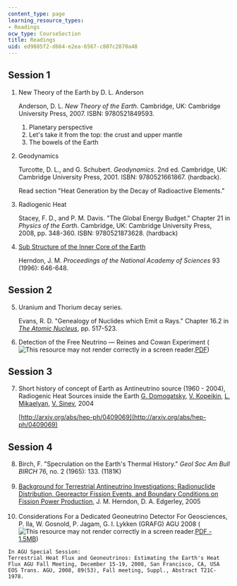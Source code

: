 ```yaml
---
content_type: page
learning_resource_types:
- Readings
ocw_type: CourseSection
title: Readings
uid: ed9885f2-d664-e2ea-6567-c807c2870a48
---
```


Session 1
---------

1.  New Theory of the Earth by D. L. Anderson
    
    Anderson, D. L. _New Theory of the Earth_. Cambridge, UK: Cambridge University Press, 2007. ISBN: 9780521849593.
    
    1.  Planetary perspective
    2.  Let's take it from the top: the crust and upper mantle
    3.  The bowels of the Earth
2.  Geodynamics
    
    Turcotte, D. L., and G. Schubert. _Geodynamics_. 2nd ed. Cambridge, UK: Cambridge University Press, 2001. ISBN: 9780521661867. (hardback).
    
    Read section "Heat Generation by the Decay of Radioactive Elements."
    
3.  Radiogenic Heat
    
    Stacey, F. D., and P. M. Davis. "The Global Energy Budget." Chapter 21 in _Physics of the Earth_. Cambridge, UK: Cambridge University Press, 2008, pp. 348-360. ISBN: 9780521873628. (hardback)
    
4.  [Sub Structure of the Inner Core of the Earth](http://www.pnas.org/content/93/2/646.full.pdf+html)
    
    Herndon, J. M. _Proceedings of the National Academy of Sciences_ 93 (1996): 646-648.
    

Session 2
---------

5.  Uranium and Thorium decay series.
    
    Evans, R. D. "Genealogy of Nuclides which Emit α Rays." Chapter 16.2 in [_The Atomic Nucleus_](http://www.archive.org/details/atomicnucleus032805mbp), pp. 517-523.
    
6.  Detection of the Free Neutrino — Reines and Cowan Experiment (![This resource may not render correctly in a screen reader.](/images/inacessible.gif)[PDF](http://library.lanl.gov/cgi-bin/getfile?00326606.pdf))
    

Session 3
---------

7.  Short history of concept of Earth as Antineutrino source (1960 - 2004), Radiogenic Heat Sources inside the Earth [G. Domogatsky](http://arxiv.org/find/hep-ph/1/au:+Domogatsky_G/0/1/0/all/0/1), [V. Kopeikin](http://arxiv.org/find/hep-ph/1/au:+Kopeikin_V/0/1/0/all/0/1), [L. Mikaelyan](http://arxiv.org/find/hep-ph/1/au:+Mikaelyan_L/0/1/0/all/0/1), [V. Sinev](http://arxiv.org/find/hep-ph/1/au:+Sinev_V/0/1/0/all/0/1), 2004  
      
    [http://arxiv.org/abs/hep-ph/0409069](http://arxiv.org/abs/hep-ph/0409069)

Session 4
---------

8.  Birch, F. "Specrulation on the Earth's Thermal History." _Geol Soc Am Bull BIRCH_ 76, no. 2 (1965): 133. (1181K)  
     
9.  [Background for Terrestrial Antineutrino Investigations: Radionuclide Distribution, Georeactor Fission Events, and Boundary Conditions on Fission Power Production](http://arxiv.org/abs/hep-ph/0501216), J. M. Herndon, D. A. Edgerley, 2005  
     
10.  Considerations For a Dedicated Geoneutrino Detector For Geosciences, P. Ila, W. Gosnold, P. Jagam, G. I. Lykken (GRAFG) AGU 2008 (![This resource may not render correctly in a screen reader.](/images/inacessible.gif)[PDF - 1.5MB](http://arxiv.org/ftp/arxiv/papers/0902/0902.3607.pdf))  
      
    In AGU Special Session:  
    Terrestrial Heat Flux and Geoneutrinos: Estimating the Earth's Heat Flux AGU Fall Meeting, December 15-19, 2008, San Francisco, CA, USA EOS Trans. AGU, 2008, 89(53), Fall meeting, Suppl., Abstract T21C-1978.